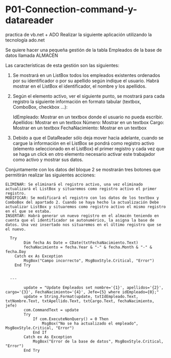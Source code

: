 # P01-Connection-command-y-datareader
practica de vb.net + ADO 
Realizar la siguiente aplicación utilizando la tecnología ado.net

 Se quiere hacer una pequeña gestión de la tabla Empleados de la base de datos llamada ALMACÉN

Las características de esta gestión son las siguientes:

1. Se mostrará en un ListBox todos los empleados existentes ordenados por su identificador o por su apellido según indique el usuario. Habrá mostrar en el ListBox el identificador, el nombre y los apellidos.

 2. Según el elemento activo, ver el siguiente punto, se mostrará para cada registro la siguiente información en formato tabular (textbox, ComboBox, checkbox ...):

    IdEmpleado: Mostrar en un textbox donde el usuario no pueda escribir.
    Apellidos: Mostrar en un textbox
    Número: Mostrar en un textbox
    Cargo: Mostrar en un textbox
    FechaNacimiento: Mostrar en un textbox

 3. Debido a que el DataReader sólo deja mover hacia adelante, cuando se cargue la información en el ListBox se pondrá como registro activo (elemento seleccionado en el ListBox) el primer registro y cada vez que se haga un click en otro elemento necesario activar este trabajador como activo y mostrar sus datos.

Conjuntamente con los datos del bloque 2 se mostrarán tres botones que permitirán realizar las siguientes acciones:

    ELIMINAR: Se eliminará el registro activo, una vez eliminado actualizará el ListBox y situaremos como registro activo el primer registro.
    MODIFICAR: Se modificará el registro con los datos de los textbox y ComboBox del apartado 2. Cuando se haya hecho la actualización Debe actualizar ListBox y situaremos como registro activo el mismo registro en el que se estaba.
    INSERTAR: Habrá generar un nuevo registro en el almacén teniendo en cuenta que el identificador se autonumérico, la asigna la base de datos. Una vez insertado nos situaremos en el último registro que se el nuevo.
    
      Try
            Dim fecha As Date = CDate(txtFechaNacimiento.Text)
            fechaNacimiento = fecha.Year & "-" & fecha.Month & "-" & fecha.Day
        Catch ex As Exception
            MsgBox("Campo incorrecto", MsgBoxStyle.Critical, "Error")
        End Try


      ---

            update = "Update Empleados set nombre='{1}', apellidos='{2}', cargo='{3}', FechaNacimiento='{4}', Jefe={5} where idEmpleado={0};"
            update = String.Format(update, txtIdEmpleado.Text, txtNombre.Text, txtApellido.Text, txtCargo.Text, fechaNacimiento, jefe)
            com.CommandText = update
            Try
                If com.ExecuteNonQuery() = 0 Then
                    MsgBox("No se ha actualizado el empleado", MsgBoxStyle.Critical, "Error")
                End If
            Catch ex As Exception
                MsgBox("Error de la base de datos", MsgBoxStyle.Critical, "Error")
            End Try
